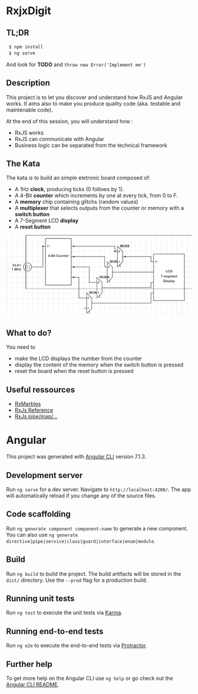 # RxjxDigit

## TL;DR

```bash
 $ npm install
 $ ng serve
```

And look for **TODO** and `throw new Error('Implement me')`

## Description

This project is to let you discover and understand how RxJS and Angular works. It aims also to make you produce quality code
(aka. testable and maintenable code).

At the end of this session, you will understand how :
 - RxJS works
 - RxJS can communicate with Angular
 - Business logic can be separated from the technical framework 

## The Kata

The kata is to build an simple eletronic board composed of:

 - A 1Hz **clock**, producing ticks (0 follows by 1).
 - A 4-Bit **counter** which increments by one at every tick, from 0 to F.
 - A **memory** chip containing glitchs (random values)
 - A **multiplexer** that selects outputs from the counter or memory with a **switch button**
 - A 7-Segment LCD **display**
 - A **reset button**

![alt text](/doc/2018-12-15-074320_938x410_scrot.png "Electronic schema")

## What to do?

You need to 
 - make the LCD displays the number from the counter
 - display the content of the memory when the switch button is pressed
 - reset the board when the reset button is pressed
 
## Useful ressources

 - [RxMarbles](http://rxmarbles.com/)
 - [RxJs Reference](https://rxjs-dev.firebaseapp.com/api?type=function)  
 - [RxJs pipe/map/...](https://www.learnrxjs.io/operators/transformation/map.html)

# Angular

This project was generated with [Angular CLI](https://github.com/angular/angular-cli) version 7.1.3.

## Development server

Run `ng serve` for a dev server. Navigate to `http://localhost:4200/`. The app will automatically reload if you change any of the source files.

## Code scaffolding

Run `ng generate component component-name` to generate a new component. You can also use `ng generate directive|pipe|service|class|guard|interface|enum|module`.

## Build

Run `ng build` to build the project. The build artifacts will be stored in the `dist/` directory. Use the `--prod` flag for a production build.

## Running unit tests

Run `ng test` to execute the unit tests via [Karma](https://karma-runner.github.io).

## Running end-to-end tests

Run `ng e2e` to execute the end-to-end tests via [Protractor](http://www.protractortest.org/).

## Further help

To get more help on the Angular CLI use `ng help` or go check out the [Angular CLI README](https://github.com/angular/angular-cli/blob/master/README.md).
